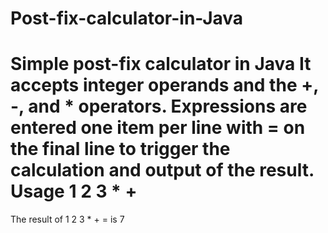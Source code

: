 # Post-fix-calculator-in-Java

Simple post-fix calculator in Java
It accepts integer operands and the +, -, and * operators. Expressions are entered one item per line with = on the final line to trigger the calculation and output of the result. 
Usage
1
2
3
*
+
=

The result of 1 2 3 * + = is 7
